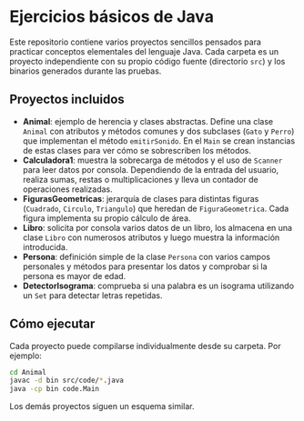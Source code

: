 # Ejercicios básicos de Java

Este repositorio contiene varios proyectos sencillos pensados para practicar conceptos elementales del lenguaje Java. Cada carpeta es un proyecto independiente con su propio código fuente (directorio `src`) y los binarios generados durante las pruebas.

## Proyectos incluidos

- **Animal**: ejemplo de herencia y clases abstractas. Define una clase `Animal` con atributos y métodos comunes y dos subclases (`Gato` y `Perro`) que implementan el método `emitirSonido`. En el `Main` se crean instancias de estas clases para ver cómo se sobrescriben los métodos.
- **Calculadora1**: muestra la sobrecarga de métodos y el uso de `Scanner` para leer datos por consola. Dependiendo de la entrada del usuario, realiza sumas, restas o multiplicaciones y lleva un contador de operaciones realizadas.
- **FigurasGeometricas**: jerarquía de clases para distintas figuras (`Cuadrado`, `Circulo`, `Triangulo`) que heredan de `FiguraGeometrica`. Cada figura implementa su propio cálculo de área.
- **Libro**: solicita por consola varios datos de un libro, los almacena en una clase `Libro` con numerosos atributos y luego muestra la información introducida.
- **Persona**: definición simple de la clase `Persona` con varios campos personales y métodos para presentar los datos y comprobar si la persona es mayor de edad.
- **DetectorIsograma**: comprueba si una palabra es un isograma utilizando un `Set` para detectar letras repetidas.

## Cómo ejecutar

Cada proyecto puede compilarse individualmente desde su carpeta. Por ejemplo:

```bash
cd Animal
javac -d bin src/code/*.java
java -cp bin code.Main
```

Los demás proyectos siguen un esquema similar.
